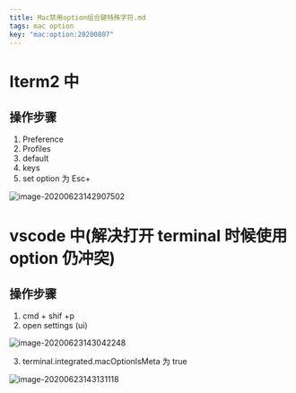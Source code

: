 ```yaml
---
title: Mac禁用option组合键特殊字符.md
tags: mac option
key: "mac:option:20200807"
---
```


# Iterm2 中

## 操作步骤

1. Preference
2. Profiles
3. default
4. keys
5. set option 为 Esc+

![image-20200623142907502](https://cdn.jsdelivr.net/gh/chaimch/FigureBed@master/uPic/image-20200623142907502.png)



# vscode 中(解决打开 terminal 时候使用 option 仍冲突)

## 操作步骤

1. cmd + shif +p 
2. open settings (ui)

![image-20200623143042248](https://cdn.jsdelivr.net/gh/chaimch/FigureBed@master/uPic/image-20200623143042248.png)

3. terminal.integrated.macOptionIsMeta 为 true

![image-20200623143131118](https://cdn.jsdelivr.net/gh/chaimch/FigureBed@master/uPic/image-20200623143131118.png)